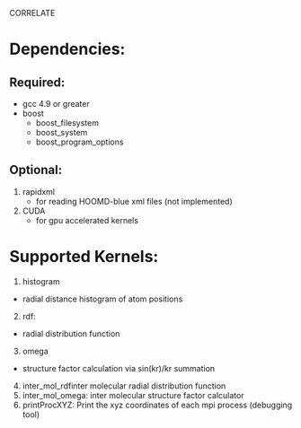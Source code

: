 CORRELATE

# Dependencies:
## Required:
* gcc 4.9 or greater
* boost
    * boost_filesystem
    * boost_system
    * boost_program_options

## Optional:
1. rapidxml
    * for reading HOOMD-blue xml files (not implemented)
2. CUDA
    * for gpu accelerated kernels


# Supported Kernels:
1. histogram
  * radial distance histogram of atom positions
2. rdf: 
  * radial distribution function
3. omega
  * structure factor calculation via sin(kr)/kr summation
4. inter_mol_rdfinter molecular radial distribution function
5. inter_mol_omega: inter molecular structure factor calculator
6. printProcXYZ: Print the xyz coordinates of each mpi process (debugging tool)